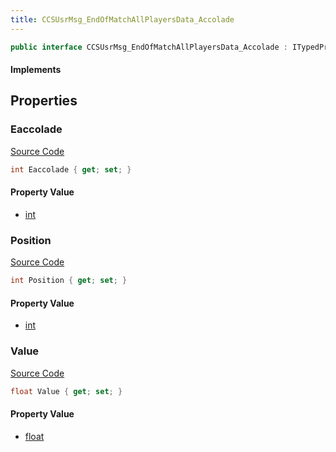 ```yaml
---
title: CCSUsrMsg_EndOfMatchAllPlayersData_Accolade
---
```


```csharp
public interface CCSUsrMsg_EndOfMatchAllPlayersData_Accolade : ITypedProtobuf<CCSUsrMsg_EndOfMatchAllPlayersData_Accolade>, INativeHandle
```

#### Implements

## Properties

### Eaccolade

[Source Code](https://github.com/swiftly-solution/swiftlys2/blob/main/managed/src/SwiftlyS2.Generated/Protobufs/Interfaces/CCSUsrMsg_EndOfMatchAllPlayersData_Accolade.cs#L13)

```csharp
int Eaccolade { get; set; }
```

#### Property Value

- [int](https://learn.microsoft.com/dotnet/api/system.int32)

### Position

[Source Code](https://github.com/swiftly-solution/swiftlys2/blob/main/managed/src/SwiftlyS2.Generated/Protobufs/Interfaces/CCSUsrMsg_EndOfMatchAllPlayersData_Accolade.cs#L19)

```csharp
int Position { get; set; }
```

#### Property Value

- [int](https://learn.microsoft.com/dotnet/api/system.int32)

### Value

[Source Code](https://github.com/swiftly-solution/swiftlys2/blob/main/managed/src/SwiftlyS2.Generated/Protobufs/Interfaces/CCSUsrMsg_EndOfMatchAllPlayersData_Accolade.cs#L16)

```csharp
float Value { get; set; }
```

#### Property Value

- [float](https://learn.microsoft.com/dotnet/api/system.single)

